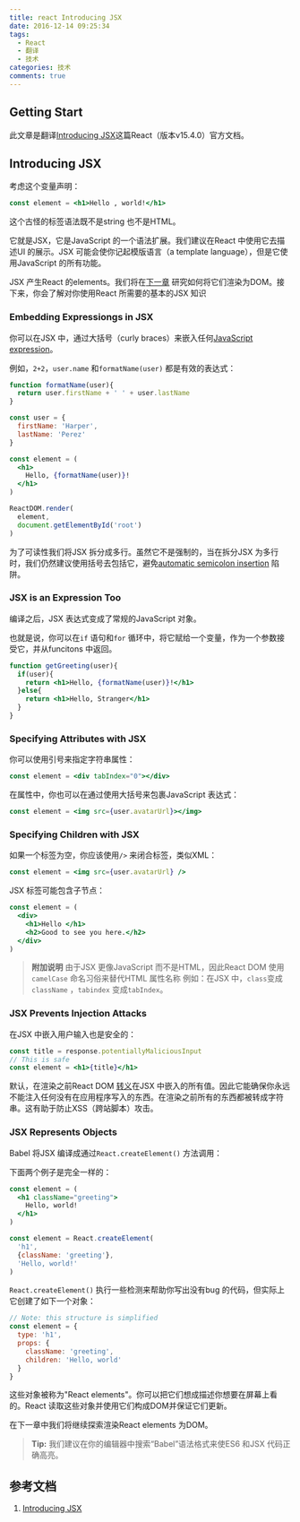 ```yaml
---
title: react Introducing JSX
date: 2016-12-14 09:25:34
tags:
  - React
  - 翻译
  - 技术
categories: 技术
comments: true
---
```


## Getting Start

此文章是翻译[Introducing JSX](https://facebook.github.io/react/docs/introducing-jsx.html)这篇React（版本v15.4.0）官方文档。

<!--more-->

## Introducing JSX

考虑这个变量声明：
```jsx
const element = <h1>Hello , world!</h1>
```
这个古怪的标签语法既不是string 也不是HTML。

它就是JSX，它是JavaScript 的一个语法扩展。我们建议在React 中使用它去描述UI 的展示。JSX 可能会使你记起模版语言（a template language），但是它使用JavaScript 的所有功能。

JSX 产生React 的elements。我们将在[下一章](https://facebook.github.io/react/docs/rendering-elements.html) 研究如何将它们渲染为DOM。接下来，你会了解对你使用React 所需要的基本的JSX 知识

### Embedding Expressiongs in JSX

你可以在JSX 中，通过大括号（curly braces）来嵌入任何[JavaScript expression](https://developer.mozilla.org/en-US/docs/Web/JavaScript/Guide/Expressions_and_Operators#Expressions)。

例如，`2+2`，`user.name` 和`formatName(user)` 都是有效的表达式：
```jsx
function formatName(user){
  return user.firstName + ' ' + user.lastName
}

const user = {
  firstName: 'Harper',
  lastName: 'Perez'
}

const element = (
  <h1>
    Hello, {formatName(user)}!
  </h1>
)

ReactDOM.render(
  element,
  document.getElementById('root')
)
```
为了可读性我们将JSX 拆分成多行。虽然它不是强制的，当在拆分JSX 为多行时，我们仍然建议使用括号去包括它，避免[automatic semicolon insertion](http://stackoverflow.com/questions/2846283/what-are-the-rules-for-javascripts-automatic-semicolon-insertion-asi) 陷阱。

### JSX is an Expression Too

编译之后，JSX 表达式变成了常规的JavaScript 对象。

也就是说，你可以在`if` 语句和`for` 循环中，将它赋给一个变量，作为一个参数接受它，并从funcitons 中返回。
```jsx
function getGreeting(user){
  if(user){
    return <h1>Hello, {formatName(user)}!</h1>
  }else{
    return <h1>Hello, Stranger</h1>
  }
}
```

### Specifying Attributes with JSX

你可以使用引号来指定字符串属性：
```jsx
const element = <div tabIndex="0"></div>
```
在属性中，你也可以在通过使用大括号来包裹JavaScript 表达式：
```jsx
const element = <img src={user.avatarUrl}></img>
```

### Specifying Children with JSX

如果一个标签为空，你应该使用`/>` 来闭合标签，类似XML：
```jsx
const element = <img src={user.avatarUrl} />
```
JSX 标签可能包含子节点：
```jsx
const element = (
  <div>
    <h1>Hello </h1>
    <h2>Good to see you here.</h2>
  </div>
)
```
> **附加说明**
由于JSX 更像JavaScript 而不是HTML，因此React DOM 使用`camelCase`  命名习俗来替代HTML 属性名称
例如：在JSX 中，`class`变成`className` ，`tabindex` 变成`tabIndex`。

### JSX Prevents Injection Attacks

在JSX 中嵌入用户输入也是安全的：
```jsx
const title = response.potentiallyMaliciousInput
// This is safe
const element = <h1>{title}</h1>
```
默认，在渲染之前React DOM [转义](http://stackoverflow.com/questions/7381974/which-characters-need-to-be-escaped-on-html)在JSX 中嵌入的所有值。因此它能确保你永远不能注入任何没有在应用程序写入的东西。在渲染之前所有的东西都被转成字符串。这有助于防止XSS（跨站脚本）攻击。

### JSX Represents Objects

Babel 将JSX 编译成通过`React.createElement()` 方法调用：

下面两个例子是完全一样的：
```jsx
const element = (
  <h1 className="greeting">
    Hello, world!
  </h1>
)
```
```jsx
const element = React.createElement(
  'h1',
  {className: 'greeting'},
  'Hello, world!'
)
```
`React.createElement()` 执行一些检测来帮助你写出没有bug 的代码，但实际上它创建了如下一个对象：
```jsx
// Note: this structure is simplified
const element = {
  type: 'h1',
  props: {
    className: 'greeting',
    children: 'Hello, world'
  }
}
```
这些对象被称为"React elements"。你可以把它们想成描述你想要在屏幕上看的。React 读取这些对象并使用它们构成DOM并保证它们更新。

在下一章中我们将继续探索渲染React elements 为DOM。

> **Tip:**
我们建议在你的编辑器中搜索“Babel”语法格式来使ES6 和JSX 代码正确高亮。


## 参考文档

1. [Introducing JSX](https://facebook.github.io/react/docs/introducing-jsx.html)
